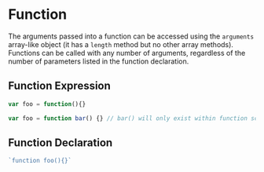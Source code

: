 # Function

The arguments passed into a function can be accessed using the `arguments` array-like object (it has a `length` method but no other array methods). Functions can be called with any number of arguments, regardless of the number of parameters listed in the function declaration.

## Function Expression

```javascript
var foo = function(){}

var foo = function bar() {} // bar() will only exist within function scope
```

## Function Declaration

```javascript
`function foo(){}`
```
